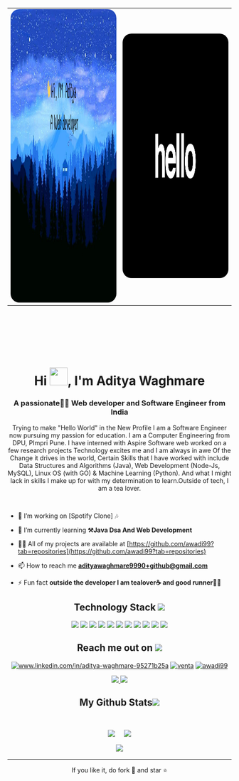 
<table>
  <tr>
    <td width="50%">
      <img src="Aditya waghmare (3).png" height="660px" width="100%" style="border-radius: 20px;">
    </td>
    <td width="50%">
      <img src="https://github.com/awadi99/awadi99/blob/main/helo.gif" height="550px" width="100%" style="border-radius: 20px;">
    </td>
  </tr>
</table>

<h1 align="center">Hi
 <img src="https://media0.giphy.com/media/0IxONYHUw0vikYuAoL/giphy.gif?cid=6c09b952v6ng29bsa2hkkarrcbqknae5eywo67bgld66dr58&ep=v1_stickers_related&rid=giphy.gif&ct=s"height =40px width =40px" style ="margin:100px 0px 0px 0px;">, I'm Aditya Waghmare</h1>
<h3 align="center">A passionate🧑‍💻 Web developer and Software Engineer from India</h3>

<p align="center">Trying to make "Hello World" in the New Profile I am a Software Engineer now pursuing my passion for education. I am a Computer Engineering from DPU, PImpri Pune. I have interned with Aspire Software web worked on a few research projects  Technology excites me and I am always in awe Of the Change it drives in the world, Certain Skills that I have worked with include Data Structures and Algorithms (Java), Web Development (Node-Js, MySQL), Linux OS (with GO) & Machine Learning (Python). And what I might lack in skills I make up for with my determination to learn.Outside of tech, I am a tea lover.</p>
&nbsp;
&nbsp;
&nbsp;
<p align="center">

- 🔭 I’m working on [Spotify Clone] 🎶

- 🌱 I’m currently learning **⚒️Java Dsa And Web Development**

- 👨‍💻 All of my projects are available at [https://github.com/awadi99?tab=repositories](https://github.com/awadi99?tab=repositories)

- 📫 How to reach me **adityawaghmare9990+github@gmail.com**

- ⚡ Fun fact **outside the developer I am tealover☕ and good runner🏃‍♂️**


<h2 align="center">Technology Stack <img src="https://github.com/ritik307/ritik307/blob/main/images/laptop.gif" width="50"></h2>

<p align="center">
<img src="https://img.shields.io/badge/-HTML5-E34F26?style=flat-square&logo=html5&logoColor=white"/>
<img src="https://img.shields.io/badge/-CSS3-1572B6?style=flat-square&logo=css3"/>
<img src="https://img.shields.io/badge/-Bootstrap-563D7C?style=flat-square&logo=bootstrap"/>
<img src="https://img.shields.io/badge/-java-E34A86?style=flat-square&logo=java"/>
<img src="https://img.shields.io/badge/-JavaScript-black?style=flat-square&logo=javascript"/>
<img src="https://img.shields.io/badge/-Nodejs-black?style=flat-square&logo=Node.js"/>
<img src="https://img.shields.io/badge/-React-black?style=flat-square&logo=react"/>
<img src="https://img.shields.io/badge/-MongoDB-black?style=flat-square&logo=mongodb"/>
<img src="https://img.shields.io/badge/-MySQL-black?style=flat-square&logo=mysql"/>
<img src="https://img.shields.io/badge/-Git-black?style=flat-square&logo=git"/>
<img src="https://img.shields.io/badge/-GitHub-black?style=flat-square&logo=github"/>
</p>

</p>


<h2 align="center">Reach me out on <img src="https://media0.giphy.com/media/jqNPzdTTxQfOgOqpO4/source.gif" width="50"></h2><p align="center">
<a href="https://linkedin.com/in/www.linkedin.com/in/aditya-waghmare-95271b25a" target="blank"><img align="center" src="https://raw.githubusercontent.com/rahuldkjain/github-profile-readme-generator/master/src/images/icons/Social/linked-in-alt.svg" alt="www.linkedin.com/in/aditya-waghmare-95271b25a" height="30" width="40" /></a>
<a href="https://leetcode.com/u/aw_adi/" target="blank"><img align="center" src="https://raw.githubusercontent.com/rahuldkjain/github-profile-readme-generator/master/src/images/icons/Social/leet-code.svg" alt="venta" height="30" width="40" /></a>
<a href="https://auth.geeksforgeeks.org/user/awadi99" target="blank"><img align="center" src="https://raw.githubusercontent.com/rahuldkjain/github-profile-readme-generator/master/src/images/icons/Social/geeks-for-geeks.svg" alt="awadi99" height="30" width="40" /></a>
</p>

<p align="center">
<!-- <img src="https://img.shields.io/badge/-ritik-purple?style=flat-square&logo=instagram&logoColor=white&link=https://www.instagram.com/pinkdogg307/"/> -->
<a href="mailto: ritikpr307@gmail.com">
 <img src="https://img.shields.io/badge/-awadi99-c14438?style=flat-square&logo=Gmail&logoColor=white&link=mailto:adityawaghmare9990+github@gmail.com"/>
</a>
<a href="https://www.linkedin.com/in/aditya-waghmare-95271b25a/">
 <img src="https://img.shields.io/badge/-awadi99-blue?style=flat-square&logo=Linkedin&logoColor=white&link=https://www.linkedin.com/in/aditya-waghmare-95271b25a/"/>
</a>
</p>




<h2 align="center">
  My Github Stats<img src="https://media.giphy.com/media/VgCDAzcKvsR6OM0uWg/giphy.gif" width="50">
</h2>
 
<br>

<p align = "center">
  <img  src = "https://github-readme-stats.vercel.app/api?username=awadi99&show_icons=true&theme=radical&line_height=27">
  &nbsp;
  &nbsp;
  <img align=left" src = "https://github-readme-stats.vercel.app/api/top-langs/?username=awadi99&show=html,css,javascript,java,shaderlab,kotlin,hlsl&theme=radical">
</p>

<p align = "center">
 <img  src="https://github-readme-streak-stats.herokuapp.com/?user=awadi99&show_icons=true&locale=en&layout=compact&theme=radical&line_height=0" />
</p> 

<hr>
<p align="center">If you like it, do fork 🍴 and star ⭐</p>
